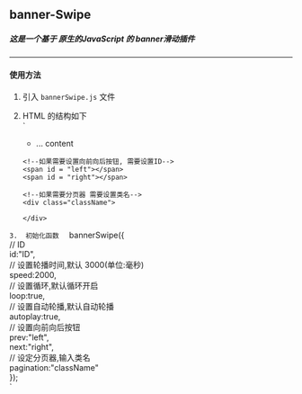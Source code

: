## banner-Swipe
##### 这是一个基于 原生的JavaScript 的 banner滑动插件

***

#### 使用方法
1.  引入 `bannerSwipe.js` 文件  
2.  HTML 的结构如下  
`
    <!--整体结构 需要设置id-->
    <div id = "ID">
    	<ul>
    		<li>
				... content
			</li>
		</ul>
		
		<!--如果需要设置向前向后按钮, 需要设置ID-->
		<span id = "left"></span>
		<span id = "right"></span>
		
		<!--如果需要分页器 需要设置类名-->
		<div class="className">
			
		</div>
	</div>
`
3.  初始化函数  
`
    bannerSwipe({  
    	//	ID  
		id:"ID",  
		//	设置轮播时间,默认 3000(单位:毫秒)  
		speed:2000,  
		//	设置循环,默认循环开启  
		loop:true,  
		//	设置自动轮播,默认自动轮播  
		autoplay:true,    
		//	设置向前向后按钮  
		prev:"left",  
		next:"right",  
		//	设定分页器,输入类名  
		pagination:"className"  
	});  
`